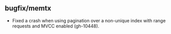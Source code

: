 ## bugfix/memtx

* Fixed a crash when using pagination over a non-unique index with range
  requests and MVCC enabled (gh-10448).
